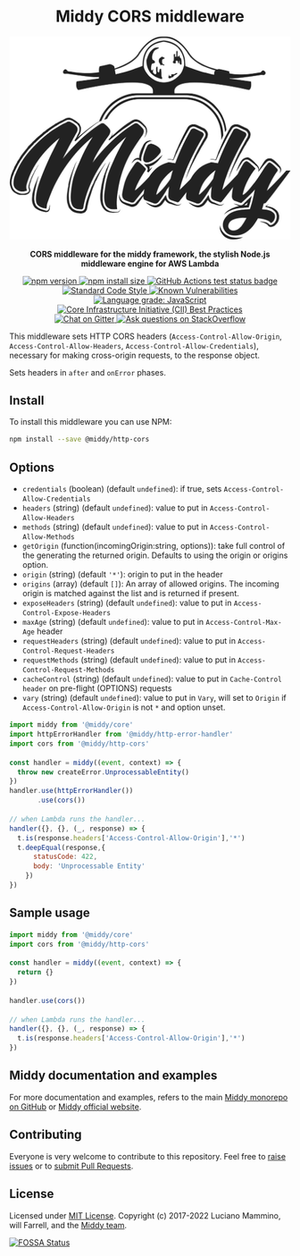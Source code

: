 <div align="center">
  <h1>Middy CORS middleware</h1>
  <img alt="Middy logo" src="https://raw.githubusercontent.com/middyjs/middy/main/docs/img/middy-logo.svg"/>
  <p><strong>CORS middleware for the middy framework, the stylish Node.js middleware engine for AWS Lambda</strong></p>
<p>
  <a href="https://www.npmjs.com/package/@middy/http-cors?activeTab=versions">
    <img src="https://badge.fury.io/js/%40middy%2Fhttp-cors.svg" alt="npm version" style="max-width:100%;">
  </a>
  <a href="https://packagephobia.com/result?p=@middy/http-cors">
    <img src="https://packagephobia.com/badge?p=@middy/http-cors" alt="npm install size" style="max-width:100%;">
  </a>
  <a href="https://github.com/middyjs/middy/actions">
    <img src="https://github.com/middyjs/middy/workflows/Tests/badge.svg" alt="GitHub Actions test status badge" style="max-width:100%;">
  </a>
  <br/>
   <a href="https://standardjs.com/">
    <img src="https://img.shields.io/badge/code_style-standard-brightgreen.svg" alt="Standard Code Style"  style="max-width:100%;">
  </a>
  <a href="https://snyk.io/test/github/middyjs/middy">
    <img src="https://snyk.io/test/github/middyjs/middy/badge.svg" alt="Known Vulnerabilities" data-canonical-src="https://snyk.io/test/github/middyjs/middy" style="max-width:100%;">
  </a>
  <a href="https://lgtm.com/projects/g/middyjs/middy/context:javascript">
    <img src="https://img.shields.io/lgtm/grade/javascript/g/middyjs/middy.svg?logo=lgtm&logoWidth=18" alt="Language grade: JavaScript" style="max-width:100%;">
  </a>
  <a href="https://bestpractices.coreinfrastructure.org/projects/5280">
    <img src="https://bestpractices.coreinfrastructure.org/projects/5280/badge" alt="Core Infrastructure Initiative (CII) Best Practices"  style="max-width:100%;">
  </a>
  <br/>
  <a href="https://gitter.im/middyjs/Lobby">
    <img src="https://badges.gitter.im/gitterHQ/gitter.svg" alt="Chat on Gitter" style="max-width:100%;">
  </a>
  <a href="https://stackoverflow.com/questions/tagged/middy?sort=Newest&uqlId=35052">
    <img src="https://img.shields.io/badge/StackOverflow-[middy]-yellow" alt="Ask questions on StackOverflow" style="max-width:100%;">
  </a>
</p>
</div>

This middleware sets HTTP CORS headers (`Access-Control-Allow-Origin`, `Access-Control-Allow-Headers`, `Access-Control-Allow-Credentials`), necessary for making cross-origin requests, to the response object.

Sets headers in `after` and `onError` phases.


## Install

To install this middleware you can use NPM:

```bash
npm install --save @middy/http-cors
```

## Options

 - `credentials` (boolean) (default `undefined`): if true, sets `Access-Control-Allow-Credentials`
 - `headers` (string) (default `undefined`): value to put in `Access-Control-Allow-Headers`
 - `methods` (string) (default `undefined`): value to put in `Access-Control-Allow-Methods`
 - `getOrigin` (function(incomingOrigin:string, options)): take full control of the generating the returned origin. Defaults to using the origin or origins option.
 - `origin` (string) (default `'*'`): origin to put in the header
 - `origins` (array) (default `[]`): An array of allowed origins. The incoming origin is matched against the list and is returned if present. 
 - `exposeHeaders` (string) (default `undefined`): value to put in `Access-Control-Expose-Headers`
 - `maxAge` (string) (default `undefined`): value to put in `Access-Control-Max-Age` header
 - `requestHeaders` (string) (default `undefined`): value to put in `Access-Control-Request-Headers`
 - `requestMethods` (string) (default `undefined`): value to put in `Access-Control-Request-Methods`
 - `cacheControl` (string) (default `undefined`): value to put in `Cache-Control header` on pre-flight (OPTIONS) requests
 - `vary` (string) (default `undefined`): value to put in `Vary`, will set to `Origin` if `Access-Control-Allow-Origin` is not `*` and option unset.

```javascript
import middy from '@middy/core'
import httpErrorHandler from '@middy/http-error-handler'
import cors from '@middy/http-cors'

const handler = middy((event, context) => {
  throw new createError.UnprocessableEntity()
})
handler.use(httpErrorHandler())
       .use(cors())
           
// when Lambda runs the handler...
handler({}, {}, (_, response) => {
  t.is(response.headers['Access-Control-Allow-Origin'],'*')
  t.deepEqual(response,{
      statusCode: 422,
      body: 'Unprocessable Entity'
    })
})
```

## Sample usage

```javascript
import middy from '@middy/core'
import cors from '@middy/http-cors'

const handler = middy((event, context) => {
  return {}
})

handler.use(cors())

// when Lambda runs the handler...
handler({}, {}, (_, response) => {
  t.is(response.headers['Access-Control-Allow-Origin'],'*')
})
```


## Middy documentation and examples

For more documentation and examples, refers to the main [Middy monorepo on GitHub](https://github.com/middyjs/middy) or [Middy official website](https://middy.js.org).


## Contributing

Everyone is very welcome to contribute to this repository. Feel free to [raise issues](https://github.com/middyjs/middy/issues) or to [submit Pull Requests](https://github.com/middyjs/middy/pulls).


## License

Licensed under [MIT License](LICENSE). Copyright (c) 2017-2022 Luciano Mammino, will Farrell, and the [Middy team](https://github.com/middyjs/middy/graphs/contributors).

<a href="https://app.fossa.io/projects/git%2Bgithub.com%2Fmiddyjs%2Fmiddy?ref=badge_large">
  <img src="https://app.fossa.io/api/projects/git%2Bgithub.com%2Fmiddyjs%2Fmiddy.svg?type=large" alt="FOSSA Status"  style="max-width:100%;">
</a>
